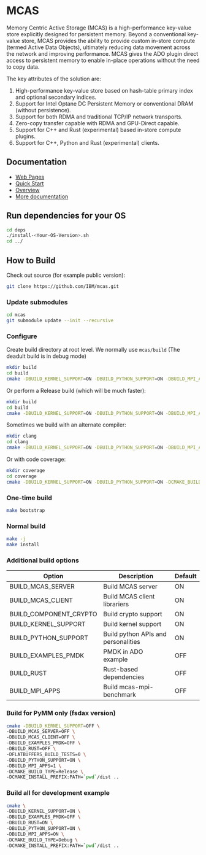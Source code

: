 # MCAS

Memory Centric Active Storage (MCAS) is a high-performance key-value
store explicitly designed for persistent memory.  Beyond a
conventional key-value store, MCAS provides the ability to provide
custom in-store compute (termed Active Data Objects), ultimately
reducing data movement across the network and improving performance.
MCAS gives the ADO plugin direct access to persistent memory to
enable in-place operations without the need to copy data.

The key attributes of the solution are:

1. High-performance key-value store based on hash-table primary index and optional secondary indices.
2. Support for Intel Optane DC Persistent Memory or conventional DRAM (without persistence).
3. Support for both RDMA and traditional TCP/IP network transports.
4. Zero-copy transfer capable with RDMA and GPU-Direct capable.
5. Support for C++ and Rust (experimental) based in-store compute plugins.
6. Support for C++, Python and Rust (experimental) clients. 

## Documentation

* [Web Pages](https://ibm.github.io/mcas/)
* [Quick Start](./info/quick_start.md)
* [Overview](./info/MCAS_overview.md)
* [More documentation](./info/index.md)


## Run dependencies for your OS 

``` bash
cd deps
./install-<Your-OS-Version>.sh
cd ../
``` 

## How to Build

Check out source (for example public version):

``` bash
git clone https://github.com/IBM/mcas.git
```

### Update submodules
```bash
cd mcas
git submodule update --init --recursive
```

### Configure

Create build directory at root level.  We normally use `mcas/build` (The deadult build is in debug mode)

```bash
mkdir build
cd build
cmake -DBUILD_KERNEL_SUPPORT=ON -DBUILD_PYTHON_SUPPORT=ON -DBUILD_MPI_APPS=OFF -DCMAKE_BUILD_TYPE=Debug -DCMAKE_INSTALL_PREFIX:PATH=`pwd`/dist ..
```

Or perform a Release build (which will be much faster):

```bash
mkdir build
cd build
cmake -DBUILD_KERNEL_SUPPORT=ON -DBUILD_PYTHON_SUPPORT=ON -DBUILD_MPI_APPS=0 -DCMAKE_BUILD_TYPE=Release -DCMAKE_INSTALL_PREFIX:PATH=`pwd`/dist ..
```

Sometimes we build with an alternate compiler:

```bash
mkdir clang
cd clang
cmake -DBUILD_KERNEL_SUPPORT=ON -DBUILD_PYTHON_SUPPORT=ON -DBUILD_MPI_APPS=0 -DCMAKE_BUILD_TYPE=Debug -DCMAKE_CXX_COMPILER=clang++ -DCMAKE_INSTALL_PREFIX:PATH=`pwd`/dist ..
```

Or with code coverage:

```bash
mkdir coverage
cd coverage
cmake -DBUILD_KERNEL_SUPPORT=ON -DBUILD_PYTHON_SUPPORT=ON -DCMAKE_BUILD_TYPE=Debug -DCODE_COVERAGE=1 -DCMAKE_INSTALL_PREFIX:PATH=`pwd`/dist ..
```

### One-time build
```bash
make bootstrap
```

### Normal build
```bash
make -j
make install 
```


### Additional build options

| Option                 | Description                         | Default |
|------------------------|-------------------------------------|---------|
| BUILD_MCAS_SERVER      | Build MCAS server                   | ON      | 
| BUILD_MCAS_CLIENT      | Build MCAS client librariers        | ON      | 
| BUILD_COMPONENT_CRYPTO | Build crypto support                | ON      |
| BUILD_KERNEL_SUPPORT   | Build kernel support                | ON      |
| BUILD_PYTHON_SUPPORT   | Build python APIs and personalities | ON      |
| BUILD_EXAMPLES_PMDK    | PMDK in ADO example                 | OFF     |
| BUILD_RUST             | Rust-based dependencies             | OFF     |
| BUILD_MPI_APPS         | Build mcas-mpi-benchmark            | OFF     |

### Build for PyMM only (fsdax version)

``` bash
cmake -DBUILD_KERNEL_SUPPORT=OFF \
-DBUILD_MCAS_SERVER=OFF \
-DBUILD_MCAS_CLIENT=OFF \
-DBUILD_EXAMPLES_PMDK=OFF \
-DBUILD_RUST=OFF \
-DFLATBUFFERS_BUILD_TESTS=0 \
-DBUILD_PYTHON_SUPPORT=ON \
-DBUILD_MPI_APPS=1 \
-DCMAKE_BUILD_TYPE=Release \
-DCMAKE_INSTALL_PREFIX:PATH=`pwd`/dist ..
```

### Build all for development example

``` bash
cmake \
-DBUILD_KERNEL_SUPPORT=ON \
-DBUILD_EXAMPLES_PMDK=OFF \
-DBUILD_RUST=ON \
-DBUILD_PYTHON_SUPPORT=ON \
-DBUILD_MPI_APPS=ON \
-DCMAKE_BUILD_TYPE=Debug \
-DCMAKE_INSTALL_PREFIX:PATH=`pwd`/dist ..
```



